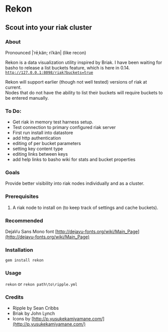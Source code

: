 # Rekon
## Scout into your riak cluster

### About
Pronounced |ˈrēˌkän; riˈkän| (like recon)

Rekon is a data visualization utility inspired by Briak.  I have been waiting for
basho to release a list buckets feature, which is here in 0.14. 
[`http://127.0.0.1:8098/riak?buckets=true`](http://127.0.0.1:8098/riak?buckets=true)

Rekon will support earlier (though not well tested) versions of riak at current.  
Nodes that do not have the ability to list their buckets will require buckets to
be entered manually.

### To Do:
* Get riak in memory test harness setup.
* Test connection to primary configured riak server
* First run install into datastore
* add http authentication
* editing of per bucket parameters
* setting key content type
* editing links between keys
* add help links to basho wiki for stats and bucket properties


### Goals
Provide better visibility into riak nodes individually and as a cluster. 

### Prerequisites
1. A riak node to install on (to keep track of settings and cache buckets).

### Recommended
DejaVu Sans Mono font [http://dejavu-fonts.org/wiki/Main_Page](http://dejavu-fonts.org/wiki/Main_Page)

### Installation
`gem install rekon`

### Usage
`rekon` or `rekon path\to\ripple.yml`

### Credits
* Ripple by Sean Cribbs
* Briak by John Lynch
* Icons by [http://p.yusukekamiyamane.com/](http://p.yusukekamiyamane.com/)
